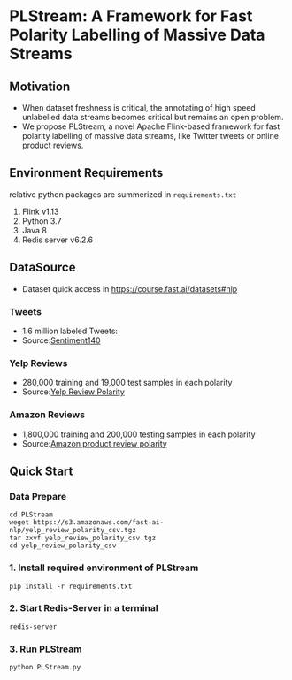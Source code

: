 # PLStream: A Framework for Fast Polarity Labelling of Massive Data Streams

## Motivation
* When dataset freshness is critical, the annotating of high speed unlabelled data streams becomes critical but remains an open problem.
* We propose PLStream, a novel Apache Flink-based framework for fast polarity labelling of massive data streams, like Twitter tweets or online product reviews.

## Environment Requirements
relative python packages are summerized in `requirements.txt`
1. Flink v1.13
2. Python 3.7
3. Java 8
4. Redis server v6.2.6

## DataSource
* Dataset quick access in https://course.fast.ai/datasets#nlp
### Tweets
* 1.6 million labeled Tweets:
* Source:[Sentiment140](http://cs.stanford.edu/people/alecmgo/trainingandtestdata.zip)
### Yelp Reviews
* 280,000 training and 19,000 test samples in each polarity
* Source:[Yelp Review Polarity](https://s3.amazonaws.com/fast-ai-nlp/yelp_review_polarity_csv.tgz)
### Amazon Reviews
* 1,800,000 training and 200,000 testing samples in each polarity
* Source:[Amazon product review polarity](https://s3.amazonaws.com/fast-ai-nlp/amazon_review_polarity_csv.tgz)

## Quick Start
### Data Prepare
```
cd PLStream
weget https://s3.amazonaws.com/fast-ai-nlp/yelp_review_polarity_csv.tgz
tar zxvf yelp_review_polarity_csv.tgz
cd yelp_review_polarity_csv
```
### 1. Install required environment of PLStream
```pip install -r requirements.txt```
### 2. Start Redis-Server in a terminal
```redis-server```
### 3. Run PLStream
```
python PLStream.py
```
